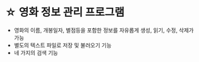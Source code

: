 ☆ 영화 정보 관리 프로그램
=============================
* 영화의 이름, 개봉일자, 별점등을 포함한 정보를 자유롭게 생성, 읽기, 수정, 삭제가 가능
* 별도의 텍스트 파일로 저장 및 불러오기 기능
* 네 가지의 검색 기능 
